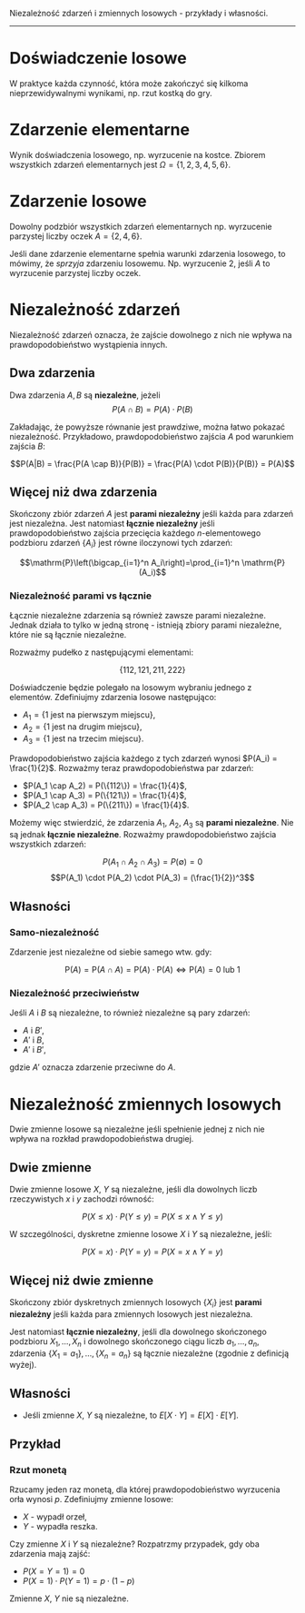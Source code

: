 Niezależność zdarzeń i zmiennych losowych - przykłady i własności.

---

# Doświadczenie losowe
W praktyce każda czynność, która może zakończyć się kilkoma nieprzewidywalnymi wynikami, np. rzut kostką do gry.

# Zdarzenie elementarne
Wynik doświadczenia losowego, np. wyrzucenie na kostce. Zbiorem wszystkich zdarzeń elementarnych jest $\Omega = \{1, 2, 3, 4, 5, 6\}$.

# Zdarzenie losowe
Dowolny podzbiór wszystkich zdarzeń elementarnych np. wyrzucenie parzystej liczby oczek $A = \{2, 4, 6\}$.

Jeśli dane zdarzenie elementarne spełnia warunki zdarzenia losowego, to mówimy, że *sprzyja* zdarzeniu losowemu. Np. wyrzucenie $2$, jeśli $A$ to wyrzucenie parzystej liczby oczek.

# Niezależność zdarzeń
Niezależność zdarzeń oznacza, że zajście dowolnego z nich nie wpływa na prawdopodobieństwo wystąpienia innych.

## Dwa zdarzenia
Dwa zdarzenia $A, B$ są **niezależne**, jeżeli $$P(A \cap B) = P(A) \cdot P(B)$$

Zakładając, że powyższe równanie jest prawdziwe, można łatwo pokazać niezależność. Przykładowo, prawdopodobieństwo zajścia $A$ pod warunkiem zajścia $B$:

$$P(A|B) = \frac{P(A \cap B)}{P(B)} = \frac{P(A) \cdot P(B)}{P(B)} = P(A)$$

## Więcej niż dwa zdarzenia
Skończony zbiór zdarzeń $A$ jest **parami niezależny** jeśli każda para zdarzeń jest niezależna. Jest natomiast **łącznie niezależny** jeśli prawdopodobieństwo zajścia przecięcia każdego $n$-elementowego podzbioru zdarzeń $\{A_{i}\}$ jest równe iloczynowi tych zdarzeń:

$$\mathrm{P}\left(\bigcap_{i=1}^n A_i\right)=\prod_{i=1}^n \mathrm{P}(A_i)$$

### Niezależność parami vs łącznie
Łącznie niezależne zdarzenia są również zawsze parami niezależne. Jednak działa to tylko w jedną stronę - istnieją zbiory parami niezależne, które nie są łącznie niezależne.

Rozważmy pudełko z następującymi elementami:

$$\{112, 121, 211, 222\}$$

Doświadczenie będzie polegało na losowym wybraniu jednego z elementów. Zdefiniujmy zdarzenia losowe następująco:

* $A_1 = \{\text{1 jest na pierwszym miejscu}\}$,
* $A_2 = \{\text{1 jest na drugim miejscu}\}$,
* $A_3 = \{\text{1 jest na trzecim miejscu}\}$.

Prawdopodobieństwo zajścia każdego z tych zdarzeń wynosi $P(A_i) = \frac{1}{2}$. Rozważmy teraz prawdopodobieństwa par zdarzeń:

* $P(A_1 \cap A_2) = P(\{112\}) = \frac{1}{4}$,
* $P(A_1 \cap A_3) = P(\{121\}) = \frac{1}{4}$,
* $P(A_2 \cap A_3) = P(\{211\}) = \frac{1}{4}$.

Możemy więc stwierdzić, że zdarzenia $A_1$, $A_2$, $A_3$ są **parami niezależne**. Nie są jednak **łącznie niezależne**. Rozważmy prawdopodobieństwo zajścia wszystkich zdarzeń:

$$P(A_1 \cap A_2 \cap A_3) = P(\emptyset) = 0$$
$$P(A_1) \cdot P(A_2) \cdot P(A_3) = (\frac{1}{2})^3$$

## Własności
### Samo-niezależność
Zdarzenie jest niezależne od siebie samego wtw. gdy:

$$\mathrm{P}(A) = \mathrm{P}(A \cap A) = \mathrm{P}(A) \cdot \mathrm{P}(A) \Leftrightarrow \mathrm{P}(A) = 0 \text{ lub } 1$$

### Niezależność przeciwieństw
Jeśli $A$ i $B$ są niezależne, to również niezależne są pary zdarzeń:
  * $A$ i $B'$,
  * $A'$ i $B$,
  * $A'$ i $B'$,

gdzie $A'$ oznacza zdarzenie przeciwne do $A$.

# Niezależność zmiennych losowych
Dwie zmienne losowe są niezależne jeśli spełnienie jednej z nich nie wpływa na rozkład prawdopodobieństwa drugiej.

## Dwie zmienne
Dwie zmienne losowe $X$, $Y$ są niezależne, jeśli dla dowolnych liczb rzeczywistych $x$ i $y$ zachodzi równość:

$$P(X \le x) \cdot P(Y \le y) = P(X \le x \land Y \le y)$$

W szczególności, dyskretne zmienne losowe $X$ i $Y$ są niezależne, jeśli:

$$P(X = x) \cdot P(Y = y) = P(X = x \land Y = y)$$

## Więcej niż dwie zmienne
Skończony zbiór dyskretnych zmiennych losowych $\{X_i\}$ jest **parami niezależny** jeśli każda para zmiennych losowych jest niezależna.

Jest natomiast **łącznie niezależny**, jeśli dla dowolnego skończonego podzbioru $X_1, \ldots, X_n$ i dowolnego skończonego ciągu liczb $a_1, \ldots, a_n$, zdarzenia $\{X_1 = a_1\}, \ldots, \{X_n = a_n\}$ są łącznie niezależne (zgodnie z definicją wyżej).

## Własności
* Jeśli zmienne $X$, $Y$ są niezależne, to $E[X \cdot Y] = E[X] \cdot E[Y]$.

## Przykład

### Rzut monetą
Rzucamy jeden raz monetą, dla której prawdopodobieństwo wyrzucenia orła wynosi $p$. Zdefiniujmy zmienne losowe:

* $X$ - wypadł orzeł,
* $Y$ - wypadła reszka.

Czy zmienne $X$ i $Y$ są niezależne? Rozpatrzmy przypadek, gdy oba zdarzenia mają zajść:

* $P(X = Y = 1) = 0$
* $P(X = 1) \cdot P(Y = 1) = p \cdot (1 - p)$

Zmienne $X$, $Y$ nie są niezależne.
